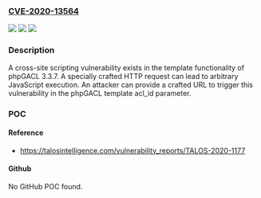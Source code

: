 ### [CVE-2020-13564](https://cve.mitre.org/cgi-bin/cvename.cgi?name=CVE-2020-13564)
![](https://img.shields.io/static/v1?label=Product&message=phpGACL&color=blue)
![](https://img.shields.io/static/v1?label=Version&message=n%2Fa&color=blue)
![](https://img.shields.io/static/v1?label=Vulnerability&message=cross-site%20scripting&color=brighgreen)

### Description

A cross-site scripting vulnerability exists in the template functionality of phpGACL 3.3.7. A specially crafted HTTP request can lead to arbitrary JavaScript execution. An attacker can provide a crafted URL to trigger this vulnerability in the phpGACL template acl_id parameter.

### POC

#### Reference
- https://talosintelligence.com/vulnerability_reports/TALOS-2020-1177

#### Github
No GitHub POC found.

